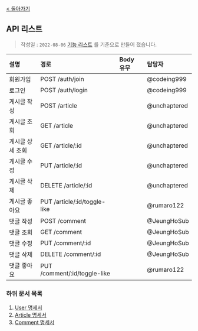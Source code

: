 [< 돌아가기](../README.md)

## API 리스트

> 작성일 : `2022-08-06`
> [기능 리스트](./%EA%B8%B0%EB%8A%A5%20%EB%A6%AC%EC%8A%A4%ED%8A%B8.md) 를 기준으로 만들어 졌습니다.

| 설명              | 경로                          | Body 유무 | 담당자 |
| :--------------- | :---------------------------- | :-------- | :---- |
| 회원가입          | POST /auth/join               | | @codeing999 |
| 로그인            | POST /auth/login              | | @codeing999 |
| 게시글 작성       | POST /article                 | | @unchaptered |
| 게시글 조회       | GET /article                  | | @unchaptered |
| 게시글 상세 조회  | GET /article/:id              | | @unchaptered |
| 게시글 수정       | PUT /article/:id              | | @unchaptered |
| 게시글 삭제       | DELETE /article/:id           | | @unchaptered |
| 게시글 좋아요     | PUT /article/:id/toggle-like  | | @rumaro122  |
| 댓글 작성         | POST /comment                 | | @JeungHoSub |
| 댓글 조회         | GET /comment                  | | @JeungHoSub |
| 댓글 수정         | PUT /comment/:id              | | @JeungHoSub |
| 댓글 삭제         | DELETE /comment/:id           | | @JeungHoSub |
| 댓글 좋아요       | PUT /comment/:id/toggle-like  | | @rumaro122  |

### 하위 문서 목록

1. [User 명세서](./user.md)
2. [Article 명세서](./article.md)
3. [Comment 명세서](./comment.md)
